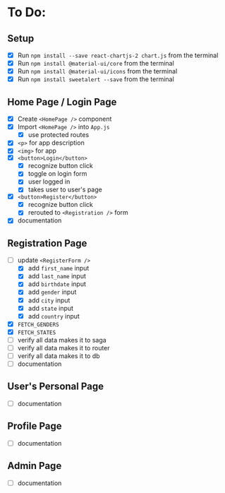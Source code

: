 # To Do:

## Setup

- [x] Run `npm install --save react-chartjs-2 chart.js` from the terminal
- [x] Run `npm install @material-ui/core` from the terminal
- [x] Run `npm install @material-ui/icons` from the terminal
- [x] Run `npm install sweetalert --save` from the terminal

## Home Page / Login Page

- [x] Create `<HomePage />` component
- [x] Import `<HomePage />` into `App.js`
  - [x] use protected routes
- [x] `<p>` for app description
- [x] `<img>` for app
- [x] `<button>Login</button>`
  - [x] recognize button click
  - [x] toggle on login form
  - [x] user logged in
  - [x] takes user to user's page
- [x] `<button>Register</button>`
  - [x] recognize button click
  - [x] rerouted to `<Registration />` form
- [x] documentation

## Registration Page

- [ ] update `<RegisterForm />`
  - [x] add `first_name` input
  - [x] add `last_name` input
  - [x] add `birthdate` input
  - [x] add `gender` input
  - [x] add `city` input
  - [x] add `state` input
  - [x] add `country` input
- [x] `FETCH_GENDERS`
- [x] `FETCH_STATES`
- [ ] verify all data makes it to saga
- [ ] verify all data makes it to router
- [ ] verify all data makes it to db
- [ ] documentation

## User's Personal Page

- [ ] documentation

## Profile Page

- [ ] documentation

## Admin Page

- [ ] documentation

